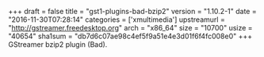 +++
draft = false
title = "gst1-plugins-bad-bzip2"
version = "1.10.2-1"
date = "2016-11-30T07:28:14"
categories = ['xmultimedia']
upstreamurl = "http://gstreamer.freedesktop.org"
arch = "x86_64"
size = "10700"
usize = "40654"
sha1sum = "db7d6c07ae98c4ef5f9a51e4e3d01f6f4fc008e0"
+++
GStreamer bzip2 plugin (Bad).